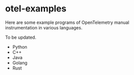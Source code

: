 # otel-examples

Here are some example programs of OpenTelemetry manual instrumentation
in various languages.

To be updated.

* Python
* C++
* Java
* Golang
* Rust
